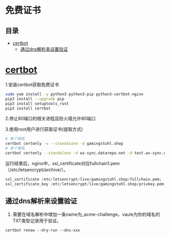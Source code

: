 # 免费证书

## 目录

-   [certbot](#certbot)
    -   [通过dns解析来设置验证](#通过dns解析来设置验证)

# [certbot](https://certbot.eff.org/instructions?ws=other\&os=centosrhel8 "certbot")

1.安装certbot获取免费证书

```bash
sudo yum install -y python3 python3-pip python3-certbot-nginx
pip3 install --upgrade pip
pip3 install setuptools_rust
pip3 install certbot
```

2.停止80端口的相关进程且防火墙允许80端口

3.使用root用户进行获取证书(提取方式)

```bash
# 单个域名
certbot certonly -v --standalone -d gamingstuhl.shop
# 多个域名
certbot certonly --standalone -d ws-sync.datarepo.net -d test.ws-sync.datarepo.net
```

运行结束后，nginx中，ssl\_certificate对应fullchain1.pem（/etc/letsencrypt/archive/）。

```php
ssl_certificate /etc/letsencrypt/live/gamingstuhl.shop/fullchain.pem;
ssl_certificate_key /etc/letsencrypt/live/gamingstuhl.shop/privkey.pem;
```

## 通过dns解析来设置验证

1.  需要在域名解析中增加一条name为\_acme-challenge，vaule为你的域名的TXT类型记录用于验证。

```纯文本
certbot renew --dry-run --dns-xxx
```
